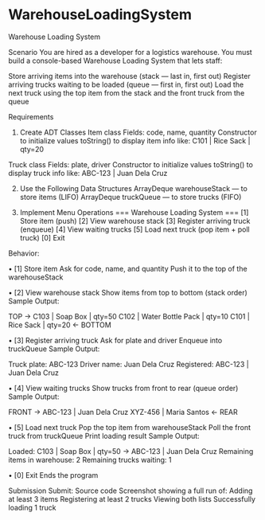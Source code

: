 # WarehouseLoadingSystem
Warehouse Loading System


Scenario
You are hired as a developer for a logistics warehouse. You must build a console-based Warehouse Loading System that lets staff:

Store arriving items into the warehouse (stack — last in, first out)
Register arriving trucks waiting to be loaded (queue — first in, first out)
Load the next truck using the top item from the stack and the front truck from the queue


Requirements
1. Create ADT Classes
Item class
Fields: code, name, quantity
Constructor to initialize values
toString() to display item info like:
C101 | Rice Sack         | qty=20


Truck class
Fields: plate, driver
Constructor to initialize values
toString() to display truck info like:
ABC-123 | Juan Dela Cruz


2. Use the Following Data Structures
ArrayDeque<Item> warehouseStack — to store items (LIFO)
ArrayDeque<Truck> truckQueue — to store trucks (FIFO)


3. Implement Menu Operations
=== Warehouse Loading System ===
[1] Store item (push)
[2] View warehouse stack
[3] Register arriving truck (enqueue)
[4] View waiting trucks
[5] Load next truck (pop item + poll truck)
[0] Exit


Behavior:


• [1] Store item
Ask for code, name, and quantity
Push it to the top of the warehouseStack


• [2] View warehouse stack
Show items from top to bottom (stack order)
Sample Output:

TOP →
C103 | Soap Box           | qty=50
C102 | Water Bottle Pack  | qty=10
C101 | Rice Sack           | qty=20
← BOTTOM


• [3] Register arriving truck
Ask for plate and driver
Enqueue into truckQueue
Sample Output:

Truck plate: ABC-123
Driver name: Juan Dela Cruz
Registered: ABC-123 | Juan Dela Cruz


• [4] View waiting trucks
Show trucks from front to rear (queue order)
Sample Output:

FRONT →
ABC-123 | Juan Dela Cruz
XYZ-456 | Maria Santos
← REAR


• [5] Load next truck
Pop the top item from warehouseStack
Poll the front truck from truckQueue
Print loading result
Sample Output:

Loaded: C103 | Soap Box | qty=50 → ABC-123 | Juan Dela Cruz
Remaining items in warehouse: 2
Remaining trucks waiting: 1

• [0] Exit
Ends the program

Submission
Submit:
Source code
Screenshot showing a full run of:
Adding at least 3 items
Registering at least 2 trucks
Viewing both lists
Successfully loading 1 truck
